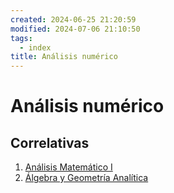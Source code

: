 ```yaml
---
created: 2024-06-25 21:20:59
modified: 2024-07-06 21:10:50
tags:
  - index
title: Análisis numérico
---
```


# Análisis numérico

## Correlativas

1. [Análisis Matemático I](Análisis%20Matemático%20I.md)
2. [Álgebra y Geometría Analítica](Álgebra%20y%20Geometría%20Analítica.md)
